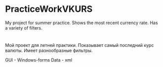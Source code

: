 # PracticeWorkVKURS
My project for summer practice.
Shows the most recent currency rate. Has a variety of filters.

#
Мой проект для летней практики.
Показывает самый последний курс валюты. Имеет разнообразные фильтры.

GUI - Windows-forms
Data - xml
